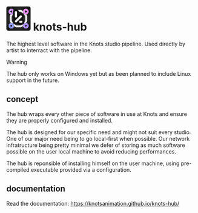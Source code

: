 # ![logo](icon.svg) knots-hub

The highest level software in the Knots studio pipeline. Used directly by
artist to interract with the pipeline.

> [!WARNING]
> The hub only works on Windows yet but as been planned to include Linux 
> support in the future.

## concept

The hub wraps every other piece of software in use at Knots and ensure they
are properly configured and installed.

The hub is designed for our specific need and might not suit every studio. One
of our major need being to go local-first when possible. Our network infratructure
being pretty minimal we defer of storing as much software possible on the user
local machine to avoid reducing performances.

The hub is reponsible of installing himself on the user machine, using
pre-compiled executable provided via a configuration. 

## documentation

Read the documentation: https://knotsanimation.github.io/knots-hub/